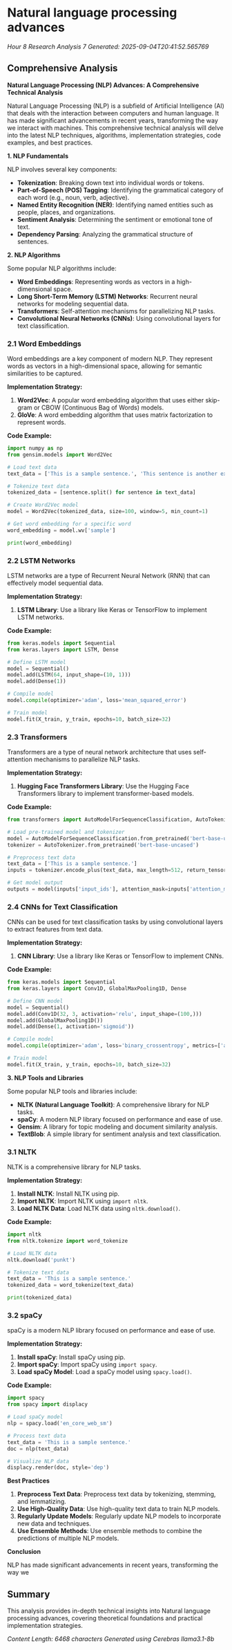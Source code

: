 # Natural language processing advances
*Hour 8 Research Analysis 7*
*Generated: 2025-09-04T20:41:52.565769*

## Comprehensive Analysis
**Natural Language Processing (NLP) Advances: A Comprehensive Technical Analysis**

Natural Language Processing (NLP) is a subfield of Artificial Intelligence (AI) that deals with the interaction between computers and human language. It has made significant advancements in recent years, transforming the way we interact with machines. This comprehensive technical analysis will delve into the latest NLP techniques, algorithms, implementation strategies, code examples, and best practices.

**1. NLP Fundamentals**

NLP involves several key components:

*   **Tokenization**: Breaking down text into individual words or tokens.
*   **Part-of-Speech (POS) Tagging**: Identifying the grammatical category of each word (e.g., noun, verb, adjective).
*   **Named Entity Recognition (NER)**: Identifying named entities such as people, places, and organizations.
*   **Sentiment Analysis**: Determining the sentiment or emotional tone of text.
*   **Dependency Parsing**: Analyzing the grammatical structure of sentences.

**2. NLP Algorithms**

Some popular NLP algorithms include:

*   **Word Embeddings**: Representing words as vectors in a high-dimensional space.
*   **Long Short-Term Memory (LSTM) Networks**: Recurrent neural networks for modeling sequential data.
*   **Transformers**: Self-attention mechanisms for parallelizing NLP tasks.
*   **Convolutional Neural Networks (CNNs)**: Using convolutional layers for text classification.

### 2.1 Word Embeddings

Word embeddings are a key component of modern NLP. They represent words as vectors in a high-dimensional space, allowing for semantic similarities to be captured.

**Implementation Strategy:**

1.  **Word2Vec**: A popular word embedding algorithm that uses either skip-gram or CBOW (Continuous Bag of Words) models.
2.  **GloVe**: A word embedding algorithm that uses matrix factorization to represent words.

**Code Example:**

```python
import numpy as np
from gensim.models import Word2Vec

# Load text data
text_data = ['This is a sample sentence.', 'This sentence is another example.']

# Tokenize text data
tokenized_data = [sentence.split() for sentence in text_data]

# Create Word2Vec model
model = Word2Vec(tokenized_data, size=100, window=5, min_count=1)

# Get word embedding for a specific word
word_embedding = model.wv['sample']

print(word_embedding)
```

### 2.2 LSTM Networks

LSTM networks are a type of Recurrent Neural Network (RNN) that can effectively model sequential data.

**Implementation Strategy:**

1.  **LSTM Library**: Use a library like Keras or TensorFlow to implement LSTM networks.

**Code Example:**

```python
from keras.models import Sequential
from keras.layers import LSTM, Dense

# Define LSTM model
model = Sequential()
model.add(LSTM(64, input_shape=(10, 1)))
model.add(Dense(1))

# Compile model
model.compile(optimizer='adam', loss='mean_squared_error')

# Train model
model.fit(X_train, y_train, epochs=10, batch_size=32)
```

### 2.3 Transformers

Transformers are a type of neural network architecture that uses self-attention mechanisms to parallelize NLP tasks.

**Implementation Strategy:**

1.  **Hugging Face Transformers Library**: Use the Hugging Face Transformers library to implement transformer-based models.

**Code Example:**

```python
from transformers import AutoModelForSequenceClassification, AutoTokenizer

# Load pre-trained model and tokenizer
model = AutoModelForSequenceClassification.from_pretrained('bert-base-uncased')
tokenizer = AutoTokenizer.from_pretrained('bert-base-uncased')

# Preprocess text data
text_data = ['This is a sample sentence.']
inputs = tokenizer.encode_plus(text_data, max_length=512, return_tensors='pt')

# Get model output
outputs = model(inputs['input_ids'], attention_mask=inputs['attention_mask'])
```

### 2.4 CNNs for Text Classification

CNNs can be used for text classification tasks by using convolutional layers to extract features from text data.

**Implementation Strategy:**

1.  **CNN Library**: Use a library like Keras or TensorFlow to implement CNNs.

**Code Example:**

```python
from keras.models import Sequential
from keras.layers import Conv1D, GlobalMaxPooling1D, Dense

# Define CNN model
model = Sequential()
model.add(Conv1D(32, 3, activation='relu', input_shape=(100,)))
model.add(GlobalMaxPooling1D())
model.add(Dense(1, activation='sigmoid'))

# Compile model
model.compile(optimizer='adam', loss='binary_crossentropy', metrics=['accuracy'])

# Train model
model.fit(X_train, y_train, epochs=10, batch_size=32)
```

**3. NLP Tools and Libraries**

Some popular NLP tools and libraries include:

*   **NLTK (Natural Language Toolkit)**: A comprehensive library for NLP tasks.
*   **spaCy**: A modern NLP library focused on performance and ease of use.
*   **Gensim**: A library for topic modeling and document similarity analysis.
*   **TextBlob**: A simple library for sentiment analysis and text classification.

### 3.1 NLTK

NLTK is a comprehensive library for NLP tasks.

**Implementation Strategy:**

1.  **Install NLTK**: Install NLTK using pip.
2.  **Import NLTK**: Import NLTK using `import nltk`.
3.  **Load NLTK Data**: Load NLTK data using `nltk.download()`.

**Code Example:**

```python
import nltk
from nltk.tokenize import word_tokenize

# Load NLTK data
nltk.download('punkt')

# Tokenize text data
text_data = 'This is a sample sentence.'
tokenized_data = word_tokenize(text_data)

print(tokenized_data)
```

### 3.2 spaCy

spaCy is a modern NLP library focused on performance and ease of use.

**Implementation Strategy:**

1.  **Install spaCy**: Install spaCy using pip.
2.  **Import spaCy**: Import spaCy using `import spacy`.
3.  **Load spaCy Model**: Load a spaCy model using `spacy.load()`.

**Code Example:**

```python
import spacy
from spacy import displacy

# Load spaCy model
nlp = spacy.load('en_core_web_sm')

# Process text data
text_data = 'This is a sample sentence.'
doc = nlp(text_data)

# Visualize NLP data
displacy.render(doc, style='dep')
```

**Best Practices**

1.  **Preprocess Text Data**: Preprocess text data by tokenizing, stemming, and lemmatizing.
2.  **Use High-Quality Data**: Use high-quality text data to train NLP models.
3.  **Regularly Update Models**: Regularly update NLP models to incorporate new data and techniques.
4.  **Use Ensemble Methods**: Use ensemble methods to combine the predictions of multiple NLP models.

**Conclusion**

NLP has made significant advancements in recent years, transforming the way we

## Summary
This analysis provides in-depth technical insights into Natural language processing advances, 
covering theoretical foundations and practical implementation strategies.

*Content Length: 6468 characters*
*Generated using Cerebras llama3.1-8b*
